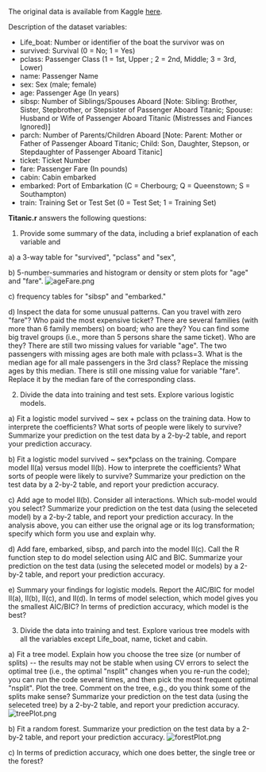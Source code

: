 The original data is available from Kaggle [here](http://www.kaggle.com/c/titanic-gettingStarted/data).

Description of the dataset variables:

- Life_boat: Number or identifier of the boat the survivor was on
- survived: Survival (0 = No; 1 = Yes)
- pclass: Passenger Class (1 = 1st, Upper ; 2 = 2nd, Middle; 3 = 3rd, Lower)
- name: Passenger Name
- sex: Sex (male; female)
- age: Passenger Age (In years)
- sibsp: Number of Siblings/Spouses Aboard [Note: Sibling: Brother, Sister, Stepbrother, or Stepsister of Passenger Aboard Titanic; Spouse: Husband or Wife of Passenger Aboard Titanic (Mistresses and Fiances Ignored)] 
- parch: Number of Parents/Children Aboard [Note: Parent: Mother or Father of Passenger Aboard Titanic; Child: Son, Daughter, Stepson, or Stepdaughter of Passenger Aboard Titanic]
- ticket: Ticket Number
- fare: Passenger Fare (In pounds)
- cabin: Cabin embarked
- embarked: Port of Embarkation (C = Cherbourg; Q = Queenstown; S = Southampton)
- train: Training Set or Test Set (0 = Test Set; 1 = Training Set)

**Titanic.r** answers the following questions:

1) Provide some summary of the data, including a brief explanation of each variable and

a) a 3-way table for "survived", "pclass" and "sex",

b) 5-number-summaries and histogram or density or stem plots for "age" and "fare".
![ageFare.png](https://github.com/shngli/R-data-analysis/blob/master/Titanic%20survival%20analytic%20prediction/ageFare.png)

c) frequency tables for "sibsp" and "embarked."

d) Inspect the data for some unusual patterns. Can you travel with zero "fare"? Who paid the most expensive ticket? There are several families (with more than 6 family members) on board; who are they? You can find some big travel groups (i.e., more than 5 persons share the same ticket). Who are they? There are still two missing values for variable "age". The two passengers with missing ages are both male with pclass=3. What is the median age for all male passengers in the 3rd class? Replace the missing ages by this median. There is still one missing value for variable "fare". Replace it by the median fare of the corresponding class. 

2) Divide the data into training and test sets. Explore various logistic models.

a) Fit a logistic model survived ~ sex + pclass on the training data. How to interprete the coefficients? What sorts of people were likely to survive? Summarize your prediction on the test data by a 2-by-2 table, and report your prediction accuracy.

b) Fit a logistic model survived ~ sex*pclass on the training. Compare model II(a) versus model II(b). How to interprete the coefficients? What sorts of people were likely to survive? Summarize your prediction on the test data by a 2-by-2 table, and report your prediction accuracy. 

c) Add age to model II(b). Consider all interactions. Which sub-model would you select? Summarize your prediction on the test data (using the seleceted model) by a 2-by-2 table, and report your prediction accuracy. In the analysis above, you can either use the orignal age or its log transformation; specify which form you use and explain why. 

d) Add fare, embarked, sibsp, and parch into the model II(c). Call the R function step to do model selection using AIC and BIC. Summarize your prediction on the test data (using the seleceted model or models) by a 2-by-2 table, and report your prediction accuracy. 

e) Summary your findings for logistic models. Report the AIC/BIC for model II(a), II(b), II(c), and II(d). In terms of model selection, which model gives you the smallest AIC/BIC? In terms of prediction accuracy, which model is the best? 

3) Divide the data into training and test. Explore various tree models with all the variables except Life_boat, name, ticket and cabin.

a) Fit a tree model. Explain how you choose the tree size (or number of splits) -- the results may not be stable when using CV errors to select the optimal tree (i.e., the optimal "nsplit" changes when you re-run the code); you can run the code several times, and then pick the most frequent optimal "nsplit". Plot the tree. Comment on the tree, e.g., do you think some of the splits make sense? Summarize your prediction on the test data (using the seleceted tree) by a 2-by-2 table, and report your prediction accuracy.
![treePlot.png](https://github.com/shngli/R-data-analysis/blob/master/Titanic%20survival%20analytic%20prediction/treePlot.png)

b) Fit a random forest. Summarize your prediction on the test data by a 2-by-2 table, and report your prediction accuracy. 
![forestPlot.png](https://github.com/shngli/R-data-analysis/blob/master/Titanic%20survival%20analytic%20prediction/forestPlot.png)

c) In terms of prediction accuracy, which one does better, the single tree or the forest?
